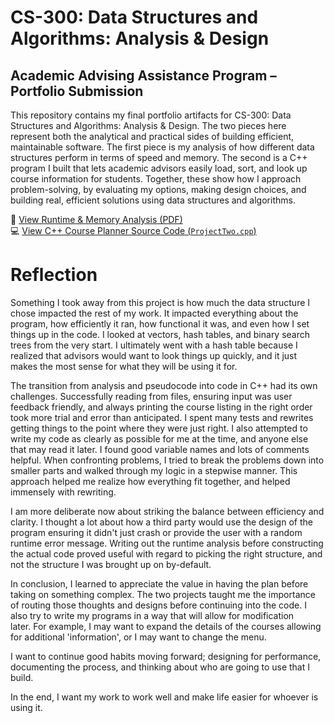 # CS-300: Data Structures and Algorithms: Analysis & Design

## Academic Advising Assistance Program – Portfolio Submission

This repository contains my final portfolio artifacts for CS-300: Data Structures and Algorithms: Analysis & Design. The two pieces here represent both the analytical and practical sides of building efficient, maintainable software. The first piece is my analysis of how different data structures perform in terms of speed and memory. The second is a C++ program I built that lets academic advisors easily load, sort, and look up course information for students. Together, these show how I approach problem-solving, by evaluating my options, making design choices, and building real, efficient solutions using data structures and algorithms.

📄 [View Runtime & Memory Analysis (PDF)](Runtime_Analysis.pdf)  
💻 [View C++ Course Planner Source Code (`ProjectTwo.cpp`)](ProjectTwo.cpp)

# Reflection

Something I took away from this project is how much the data structure I chose impacted the rest of my work. It impacted everything about the program, how efficiently it ran, how functional it was, and even how I set things up in the code. I looked at vectors, hash tables, and binary search trees from the very start. I ultimately went with a hash table because I realized that advisors would want to look things up quickly, and it just makes the most sense for what they will be using it for.

The transition from analysis and pseudocode into code in C++ had its own challenges. Successfully reading from files, ensuring input was user feedback friendly, and always printing the course listing in the right order took more trial and error than anticipated. I spent many tests and rewrites getting things to the point where they were just right. I also attempted to write my code as clearly as possible for me at the time, and anyone else that may read it later. I found good variable names and lots of comments helpful. When confronting problems, I tried to break the problems down into smaller parts and walked through my logic in a stepwise manner. This approach helped me realize how everything fit together, and helped immensely with rewriting.

I am more deliberate now about striking the balance between efficiency and clarity. I thought a lot about how a third party would use the design of the program ensuring it didn't just crash or provide the user with a random runtime error message. Writing out the runtime analysis before constructing the actual code proved useful with regard to picking the right structure, and not the structure I was brought up on by-default. 

In conclusion, I learned to appreciate the value in having the plan before taking on something complex. The two projects taught me the importance of routing those thoughts and designs before continuing into the code. I also try to write my programs in a way that will allow for modification later. For example, I may want to expand the details of the courses allowing for additional 'information', or I may want to change the menu.

I want to continue good habits moving forward; designing for performance, documenting the process, and thinking about who are going to use that I build. 

In the end, I want my work to work well and make life easier for whoever is using it.
